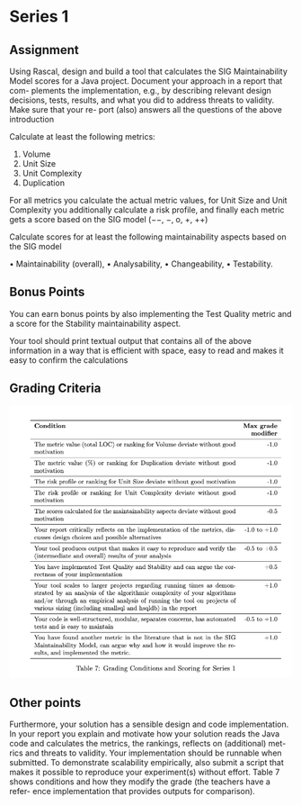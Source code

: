 # Series 1

## Assignment
Using Rascal, design and build a tool that calculates the SIG Maintainability
Model scores for a Java project. Document your approach in a report that com-
plements the implementation, e.g., by describing relevant design decisions, tests,
results, and what you did to address threats to validity. Make sure that your re-
port (also) answers all the questions of the above introduction

Calculate at least the following metrics:
1. Volume
2. Unit Size
3. Unit Complexity
4. Duplication

For all metrics you calculate the actual metric values, for Unit Size and Unit
Complexity you additionally calculate a risk profile, and finally each metric gets a
score based on the SIG model (−−, −, o, +, ++)

Calculate scores for at least the following maintainability aspects based on the
SIG model

• Maintainability (overall),
• Analysability,
• Changeability,
• Testability.

## Bonus Points

You can earn bonus points by also implementing the Test Quality metric and
a score for the Stability maintainability aspect.

Your tool should print textual output that contains all of the above information
in a way that is efficient with space, easy to read and makes it easy to confirm the
calculations

## Grading Criteria

![Grading](grading.png)

## Other points

Furthermore, your solution has a sensible design and code implementation.
In your report you explain and motivate how your solution reads the Java
code and calculates the metrics, the rankings, reflects on (additional) met-
rics and threats to validity. Your implementation should be runnable when
submitted. To demonstrate scalability empirically, also submit a script that
makes it possible to reproduce your experiment(s) without effort. Table 7
shows conditions and how they modify the grade (the teachers have a refer-
ence implementation that provides outputs for comparison).
